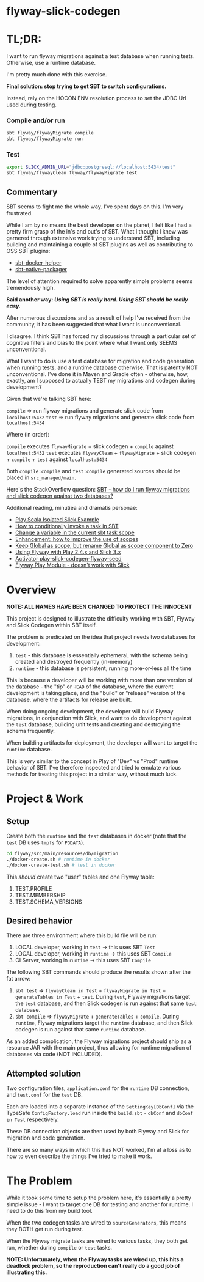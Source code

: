 # flyway-slick-codegen

# TL;DR:

I want to run flyway migrations against a test database when running tests. Otherwise, use a runtime database.

I'm pretty much done with this exercise.

**Final solution: stop trying to get SBT to switch configurations.**

Instead, rely on the HOCON ENV resolution process to set the JDBC Url used during testing.

### Compile and/or run
```bash
sbt flyway/flywayMigrate compile
sbt flyway/flywayMigrate run
```

### Test
```bash
export SLICK_ADMIN_URL="jdbc:postgresql://localhost:5434/test"
sbt flyway/flywayClean flyway/flywayMigrate test
```

## Commentary

SBT seems to fight me the whole way. I've spent days on this. I'm very frustrated.

While I am by no means the best developer on the planet, I felt like I had a pretty firm grasp of the in's and out's of 
SBT. What I thought I knew was garnered through extensive work trying to understand SBT, including building and 
maintaining a couple of SBT plugins as well as contributing to OSS SBT plugins:
* [sbt-docker-helper][2]
* [sbt-native-packager][3]

The level of attention required to solve apparently simple problems seems tremendously high.

**Said another way: _Using SBT is really hard. Using SBT should be really easy._**

After numerous discussions and as a result of help I've received from the community, it has been suggested that what I 
want is unconventional.

I disagree. I think SBT has forced my discussions through a particular set of cognitive filters and bias to the point 
where what I want only SEEMS unconventional.

What I want to do is use a test database for migration and code generation when running tests, and a runtime database 
otherwise. That is patently NOT unconventional. I've done it in Maven and Gradle often - otherwise, how, exactly, am I 
supposed to actually TEST my migrations and codegen during development?

Given that we're talking SBT here:

`compile` => run flyway migrations and generate slick code from `localhost:5432`
`test` => run flyway migrations and generate slick code from `localhost:5434`

Where (in order):

`compile` executes `flywayMigrate` + slick codegen + `compile` against `localhost:5432`
`test` executes `flywayClean` + `flywayMigrate` + slick codegen + `compile` + `test` against `localhost:5434`

Both `compile:compile` and `test:compile` generated sources should be placed in `src_managed/main`.

Here's the StackOverflow question: [SBT - how do I run flyway migrations and slick codegen against two databases?][1]

Additional reading, minutiea and dramatis personae:
 * [Play Scala Isolated Slick Example][11]
 * [How to conditionally invoke a task in SBT][4]
 * [Change a variable in the current sbt task scope][5]
 * [Enhancement: how to improve the use of scopes][6]
 * [Keep Global as scope, but rename Global as scope component to Zero][7]
 * [Using Flyway with Play 2.4.x and Slick 3.x][8]
 * [Activator play-slick-codegen-flyway-seed][9]
 * [Flyway Play Module - doesn't work with Slick][10]

# Overview

**NOTE: ALL NAMES HAVE BEEN CHANGED TO PROTECT THE INNOCENT**

This project is designed to illustrate the difficulty working with SBT, Flyway and Slick Codegen within SBT itself.

The problem is predicated on the idea that project needs two databases for development:
1. `test` - this database is essentially ephemeral, with the schema being created and destroyed frequently (in-memory)
2. `runtime` - this database is persistent, running more-or-less all the time

This is because a developer will be working with more than one version of the database - the "tip" or `HEAD` of the
database, where the current development is taking place, and the "build" or "release" version of the database, where
the artifacts for release are built.

When doing ongoing development, the developer will build Flyway migrations, in conjunction with Slick, and want to do 
development against the `test` database, building unit tests and creating and destroying the schema frequently.

When building artifacts for deployment, the developer will want to target the `runtime` database.

This is _very_ similar to the concept in Play of "Dev" vs "Prod" runtime behavior of SBT. I've therefore inspected and
tried to emulate various methods for treating this project in a similar way, without much luck.

# Project & Work

## Setup

Create both the `runtime` and the `test` databases in docker (note that the `test` DB uses `tmpfs` for `PGDATA`).

```bash
cd flyway/src/main/resources/db/migration
./docker-create.sh # runtime in docker
./docker-create-test.sh # test in docker
```

This _should_ create two "user" tables and one Flyway table:
1. TEST.PROFILE
2. TEST.MEMBERSHIP
3. TEST.SCHEMA_VERSIONS

## Desired behavior

There are three environment where this build file will be run:
1. LOCAL developer, working in `test` -> this uses SBT `Test`
2. LOCAL developer, working in `runtime` -> this uses SBT `Compile`
3. CI Server, working in `runtime` -> this uses SBT `Compile`

The following SBT commands should produce the results shown after the fat arrow:
1. `sbt test` => `flywayClean in Test` + `flywayMigrate in Test` + `generateTables in Test` + `test`. During `test`, 
Flyway migrations target the `test` database, and then Slick codegen is run against that same `test` database.
2. `sbt compile` => `flywayMigrate` + `generateTables` + `compile`. During `runtime`, Flyway migrations target the 
`runtime` database, and then Slick codegen is run against that same `runtime` database.

As an added complication, the Flyway migrations project should ship as a resource JAR with the main project, thus 
allowing for runtime migration of databases via code (NOT INCLUDED).

## Attempted solution

Two configuration files, `application.conf` for the `runtime` DB connection, and `test.conf` for the `test` DB.

Each are loaded into a separate instance of the `SettingKey[DbConf]` via the TypeSafe `ConfigFactory.load` run inside
the `build.sbt` - `dbConf` and `dbConf in Test` respectively.

These DB connection objects are then used by both Flyway and Slick for migration and code generation.

There are so many ways in which this has NOT worked, I'm at a loss as to how to even describe the things I've tried to 
make it work. 

# The Problem 

While it took some time to setup the problem here, it's essentially a pretty simple issue - I want to target one DB for 
testing and another for runtime. I need to do this from my build tool.

When the two codegen tasks are wired to `sourceGenerators`, this means they BOTH get run during test.

When the Flyway migrate tasks are wired to various tasks, they both get run, whether during `compile` or `test` tasks.

**NOTE: Unfortunately, when the Flyway tasks are wired up, this hits a deadlock problem, so the reproduction can't
really do a good job of illustrating this.**

 [1]: http://stackoverflow.com/questions/43825855/sbt-how-do-i-run-flyway-migrations-and-slick-codegen-against-two-databases
 [2]: https://github.com/terradatum/sbt-docker-helper
 [3]: https://github.com/sbt/sbt-native-packager/pulls?q=is%3Apr+is%3Aclosed+author%3Arbellamy
 [4]: http://stackoverflow.com/questions/29384149/how-to-conditionally-invoke-a-task-in-sbt
 [5]: https://stackoverflow.com/questions/43850398/change-a-variable-in-the-current-sbt-task-scope
 [6]: https://github.com/sbt/sbt/issues/3177
 [7]: https://github.com/sbt/sbt/issues/3178
 [8]: http://blog.ssanj.net/posts/2015-12-18-using-flyway-with-play-2_4-and-slick.html
 [9]: https://github.com/101dev/play-slick-codegen-flyway-seed
 [10]: https://github.com/flyway/flyway-play/issues/17
 [11]: https://github.com/playframework/play-scala-isolated-slick-example